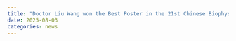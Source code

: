 ```yaml
---
title: "Doctor Liu Wang won the Best Poster in the 21st Chinese Biophysics Congress"
date: 2025-08-03
categories: news
---
```


